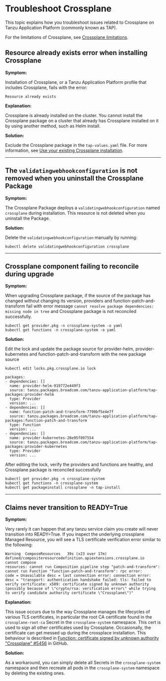 # Troubleshoot Crossplane

This topic explains how you troubleshoot issues related to Crossplane on Tanzu Application Platform
(commonly known as TAP).

For the limitations of Crossplane, see [Crossplane limitations](../reference/known-limitations.hbs.md).

## <a id=“resource-already-exists”></a> Resource already exists error when installing Crossplane

**Symptom:**

Installation of Crossplane, or a Tanzu Application Platform profile that includes Crossplane, fails
with the error:

```console
Resource already exists
```

**Explanation:**

Crossplane is already installed on the cluster. You cannot install the Crossplane package on a cluster
that already has Crossplane installed on it by using another method, such as Helm install.

**Solution:**

Exclude the Crossplane package in the `tap-values.yaml` file.
For more information, see [Use your existing Crossplane installation](./use-existing-crossplane.hbs.md).

---

## <a id="validatingwebhookconfig"></a>The `validatingwebhookconfiguration` is not removed when you uninstall the Crossplane Package

**Symptom:**

The Crossplane Package deploys a `validatingwebhookconfiguration` named `crossplane` during installation.
This resource is not deleted when you uninstall the Package.

**Solution:**

Delete the `validatingwebhookconfiguration` manually by running:

```console
kubectl delete validatingwebhookconfiguration crossplane
```

---

## <a id="upgrade-failing-reconcile"></a>Crossplane component failing to reconcile during upgrade

**Symptom:**

When upgrading Crossplane package, if the source of the package has changed without changing its version, providers and function-patch-and-transform fail with error message `cannot resolve package dependencies: missing node in tree` and Crossplane package is not reconciled successfully.

```console
kubectl get provider.pkg -n crossplane-system -o yaml
kubectl get functions -n crossplane-system -o yaml
```

**Solution:**

Edit the lock and update the package source for provider-helm, provider-kubernetes and function-patch-and-transform with the new package source
```console
kubectl edit locks.pkg.crossplane.io lock

packages:
- dependencies: []
  name: provider-helm-919772e449f3
  source: tanzu.packages.broadcom.com/tanzu-application-platform/tap-packages:provider-helm
  type: Provider
  version: ...
- dependencies: []
  name: function-patch-and-transform-7799bf5e4e7f
  source: tanzu.packages.broadcom.com/tanzu-application-platform/tap-packages:function-patch-and-transform
  type: Function
  version: ...
- dependencies: []
  name: provider-kubernetes-28e95f897554
  source: tanzu.packages.broadcom.com/tanzu-application-platform/tap-packages:provider-kubernetes
  type: Provider
  version: ...
```

After editing the lock, verify the providers and functions are healthy, and Crossplane package is reconciled successfully
```console
kubectl get provider.pkg -n crossplane-system
kubectl get functions -n crossplane-system
kubectl get packageinstall crossplane -n tap-install
```

---

## <a id="tls-verification-error"></a>Claims never transition to READY=True

**Symptom:**

Very rarely it can happen that any tanzu service claim you create will never transition into READY=True. If you inspect the underlying crossplane Managed Resource, you will see a TLS certificate verification error similar to the following:

```console
Warning  ComposeResources   39s (x23 over 17m)  defined/compositeresourcedefinition.apiextensions.crossplane.io  cannot compose
resources: cannot run Composition pipeline step "patch-and-transform": cannot run Function "function-patch-and-transform": rpc error:
code = Unavailable desc = last connection error: connection error: desc = "transport: authentication handshake failed: tls: failed to
verify certificate: x509: certificate signed by unknown authority (possibly because of \"crypto/rsa: verification error\" while trying
to verify candidate authority certificate \"Crossplane\")"
```

**Explanation:**

This issue occurs due to the way Crossplane manages the lifecycles of various TLS certificates, in particular the root CA certificate found in the `crossplane-root-ca` Secret in the `crossplane-system` namespace. This cert is used to sign all other certificates used by Crossplane. Occasionally, the certificate can get messed up during the crossplace installation.
This behaviour is described in [Function: certificate signed by unknown authority "Crossplane" #5456](https://github.com/crossplane/crossplane/issues/5456) in GitHub.

**Solution:**

As a workaround, you can simply delete all Secrets in the `crossplane-system` namespace and then recreate all pods in the `crossplane-system` namespace by deleting the existing ones.
